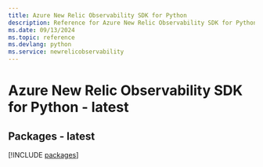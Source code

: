 ```yaml
---
title: Azure New Relic Observability SDK for Python
description: Reference for Azure New Relic Observability SDK for Python
ms.date: 09/13/2024
ms.topic: reference
ms.devlang: python
ms.service: newrelicobservability
---
```

# Azure New Relic Observability SDK for Python - latest
## Packages - latest
[!INCLUDE [packages](new-relic-observability-index.md)]